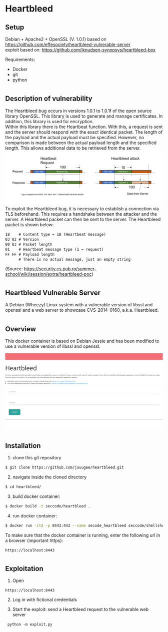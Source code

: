 # Heartbleed
## Setup
Debian + Apache2 + OpenSSL (V. 1.0.1) based on https://github.com/effesociety/heartbleed-vulnerable-server <br>
exploit based on: https://github.com/jknudsen-synopsys/heartbleed-box

Requirements:
- Docker
- git
- python

#
## Description of vulnerability
The Heartbleed bug occurs in versions 1.0.1 to 1.0.1f of the open source library OpenSSL. This library is used to generate and manage certificates. In addition, this library is used for encryption.  <br>
Within this library there is the Heartbeat function. With this, a request is sent and the server should respond with the exact identical packet. The length of the payload and the actual payload must be specified. However, no comparison is made between the actual payload length and the specified length. This allows additional data to be retrieved from the server. <br>
![Heartbleed](./docs/heartbleed.png)
To exploit the Heartbleed bug, it is necessary to establish a connection via TLS beforehand. This requires a handshake between the attacker and the server. A Heartbleed packet can then be sent to the server. The Heartbleed packet is shown below: <br>
```
18    # Content type = 18 (Heartbeat message)
03 02 # Version
00 03 # Packet length
01    # Heartbeat message type (1 = request)
FF FF # Payload length
      # There is no actual message, just an empty string
```
(Source: https://security.cs.pub.ro/summer-school/wiki/session/extra/heartbleed-poc) 
#
## Heartbleed Vulnerable Server
A Debian (Wheezy) Linux system with a vulnerable version of libssl and openssl and a web server to showcase CVS-2014-0160, a.k.a. Heartbleed.

#
## Overview
This docker container is based on Debian Jessie and has been modified to use a vulnerable version of libssl and openssl.

![Vulnerable Web Page](./docs/Uebersicht_webview.png)


#
## Installation

1. clone this git repository 
```bash 
$ git clone https://github.com/juuugee/heartbleed.git
 ```
2. navigate inside the cloned directory
```bash 
$ cd heartbleed/
 ```

3. build docker container: 
``` bash
$ docker build -t seccode/heartbleed .
```
4. run docker container: 
``` bash
$ docker run -itd -p 8443:443 --name secode_heartbleed seccode/shellshock 
``` 
To make sure that the docker container is running, enter the following url in a browser (important https): 

    https://localhost:8443


#
## Exploitation

1. Open 
```
https://localhost:8443
```
2. Log in with fictional credentials

3. Start the exploit:
send a Heartbleed request to the vulnerable web server
```
 python -m exploit.py
```